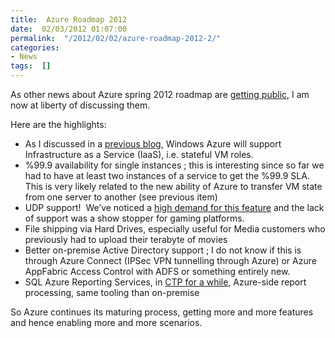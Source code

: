 ```yaml
---
title:  Azure Roadmap 2012
date:  02/03/2012 01:07:00
permalink:  "/2012/02/02/azure-roadmap-2012-2/"
categories:
- News
tags:  []
---
```

<p>As other news about Azure spring 2012 roadmap are <a href="http://www.zdnet.com/blog/microsoft/microsofts-cloud-roadmap-for-2012-whats-on-tap/11522">getting public</a>, I am now at liberty of discussing them.</p>  <p>Here are the highlights:</p>  <ul>   <li>As I discussed in a <a href="http://vincentlauzon.wordpress.com/2012/01/18/iaas-coming-to-windows-azure/">previous blog</a>, Windows Azure will support Infrastructure as a Service (IaaS), i.e. stateful VM roles. </li>    <li>     <div align="left">%99.9 availability for single instances ; this is interesting since so far we had to have at least two instances of a service to get the %99.9 SLA.&#160; This is very likely related to the new ability of Azure to transfer VM state from one server to another (see previous item)</div>   </li>    <li>     <div align="left">UDP support!&#160; We’ve noticed a <a href="http://www.mygreatwindowsazureidea.com/forums/34192-windows-azure-feature-voting/suggestions/400782-udp-endpoints?ref=title">high demand for this feature</a> and the lack of support was a show stopper for gaming platforms.</div>   </li>    <li>     <div align="left">File shipping via Hard Drives, especially useful for Media customers who previously had to upload their terabyte of movies</div>   </li>    <li>     <div align="left">Better on-premise Active Directory support ; I do not know if this is through Azure Connect (IPSec VPN tunnelling through Azure) or Azure AppFabric Access Control with ADFS or something entirely new.</div>   </li>    <li>     <div align="left">SQL Azure Reporting Services, in <a href="http://vincentlauzon.wordpress.com/2011/01/07/7-things-you-need-to-know-about-sql-azure-reporting/">CTP for a while</a>, Azure-side report processing, same tooling than on-premise</div>   </li> </ul> So Azure continues its maturing process, getting more and more features and hence enabling more and more scenarios.